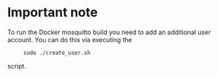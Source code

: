 # Important note

To run the Docker mosquitto build you need to add an additional user account. You can do this via executing the

         sudo ./create_user.sh

script.
